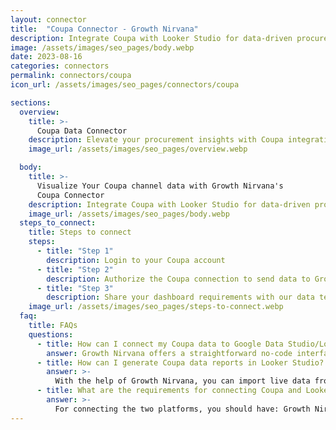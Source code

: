 ```yaml
---
layout: connector
title:  "Coupa Connector - Growth Nirvana"
description: Integrate Coupa with Looker Studio for data-driven procurement analytics that guide your purchasing strategies.
image: /assets/images/seo_pages/body.webp
date: 2023-08-16
categories: connectors
permalink: connectors/coupa
icon_url: /assets/images/seo_pages/connectors/coupa

sections:
  overview:
    title: >-
      Coupa Data Connector
    description: Elevate your procurement insights with Coupa integration. Seamlessly merge procurement data from Coupa with Looker Studio's analytical capabilities, unlocking insights that drive purchasing strategies, supply chain performance, and operational efficiency.
    image_url: /assets/images/seo_pages/overview.webp

  body:
    title: >-
      Visualize Your Coupa channel data with Growth Nirvana's
      Coupa Connector
    description: Integrate Coupa with Looker Studio for data-driven procurement analytics that guide your purchasing strategies.
    image_url: /assets/images/seo_pages/body.webp
  steps_to_connect:
    title: Steps to connect
    steps:
      - title: "Step 1"
        description: Login to your Coupa account
      - title: "Step 2"
        description: Authorize the Coupa connection to send data to Growth Nirvana
      - title: "Step 3"
        description: Share your dashboard requirements with our data team. We will build the report for you.
    image_url: /assets/images/seo_pages/steps-to-connect.webp
  faq:
    title: FAQs
    questions:
      - title: How can I connect my Coupa data to Google Data Studio/Looker Studio?
        answer: Growth Nirvana offers a straightforward no-code interface to connect to Coupa data sources.
      - title: How can I generate Coupa data reports in Looker Studio?
        answer: >-
          With the help of Growth Nirvana, you can import live data from Coupa into Looker Studio. These data can be viewed in charts, tables, and dashboards to generate branded reports that can be shared instantly.
      - title: What are the requirements for connecting Coupa and Looker Studio?
        answer: >-
          For connecting the two platforms, you should have: Growth Nirvana Account and Coupa Ads Account
---
```

